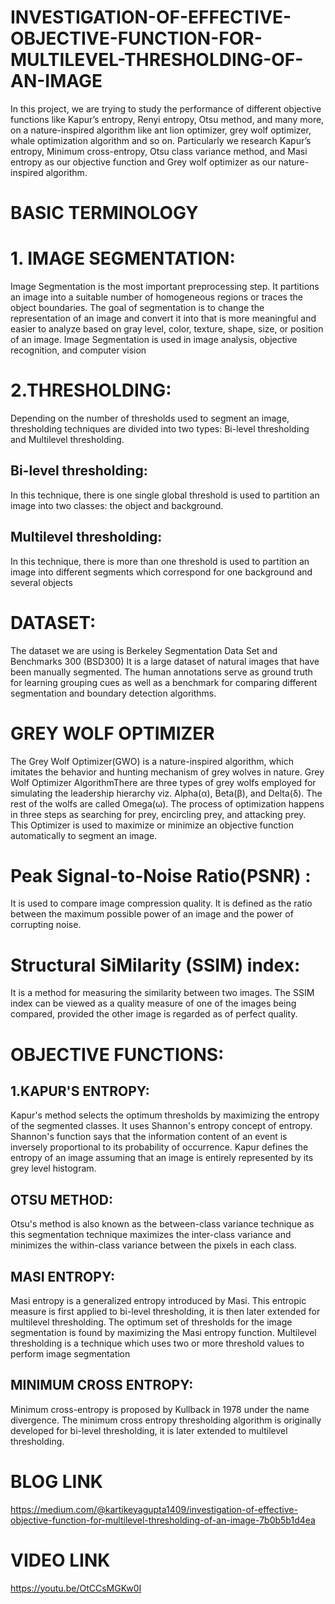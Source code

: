 # INVESTIGATION-OF-EFFECTIVE-OBJECTIVE-FUNCTION-FOR-MULTILEVEL-THRESHOLDING-OF-AN-IMAGE

In this project, we are trying to study the performance of different objective functions like Kapur’s entropy, Renyi entropy, Otsu method, and many more, on a nature-inspired algorithm like ant lion optimizer, grey wolf optimizer, whale optimization algorithm and so on. Particularly we research Kapur’s entropy, Minimum cross-entropy, Otsu class variance method, and Masi entropy as our objective function and Grey wolf optimizer as our nature-inspired algorithm.

# BASIC TERMINOLOGY
# 1. IMAGE SEGMENTATION:
Image Segmentation is the most important preprocessing step. It partitions an image into a suitable number of homogeneous regions or traces the object boundaries. The goal of segmentation is to change the representation of an image and convert it into that is more meaningful and easier to analyze based on gray level, color, texture, shape, size, or position of an image. Image Segmentation is used in image analysis, objective recognition, and computer vision
                                           
# 2.THRESHOLDING:
Depending on the number of thresholds used to segment an image, thresholding techniques are divided into two types: Bi-level thresholding and Multilevel thresholding.
## Bi-level thresholding:
In this technique, there is one single global threshold is used to partition an image into two classes: the object and background.
## Multilevel thresholding:
In this technique, there is more than one threshold is used to partition an image into different segments which correspond for one background and several objects

# DATASET:
The dataset we are using is  Berkeley Segmentation Data Set and Benchmarks 300 (BSD300)
It is a large dataset of natural images that have been manually segmented. The human annotations serve as ground truth for learning grouping cues as well as a benchmark for comparing different segmentation and boundary detection algorithms.

# GREY WOLF OPTIMIZER
The Grey Wolf Optimizer(GWO) is a nature-inspired algorithm, which imitates the behavior and hunting mechanism of grey wolves in nature.
Grey Wolf Optimizer AlgorithmThere are three types of grey wolfs employed for simulating the leadership hierarchy viz. Alpha(α), Beta(β), and Delta(δ). The rest of the wolfs are called Omega(ω). The process of optimization happens in three steps as searching for prey, encircling prey, and attacking prey.
This Optimizer is used to maximize or minimize an objective function automatically to segment an image.

# Peak Signal-to-Noise Ratio(PSNR) :
It is used to compare image compression quality. It is defined as the ratio between the maximum possible power of an image and the power of corrupting noise.

# Structural SiMilarity (SSIM) index:
It is a method for measuring the similarity between two images. The SSIM index can be viewed as a quality measure of one of the images being compared, provided the other image is regarded as of perfect quality.

# OBJECTIVE FUNCTIONS:
## 1.KAPUR'S ENTROPY:
Kapur's method selects the optimum thresholds by maximizing the entropy of the segmented classes. It uses Shannon's entropy concept of entropy. Shannon's function says that the information content of an event is inversely proportional to its probability of occurrence.
Kapur defines the entropy of an image assuming that an image is entirely represented by its grey level histogram.

## OTSU METHOD:
Otsu's method is also known as the between-class variance technique as this segmentation technique maximizes the inter-class variance and minimizes the within-class variance between the pixels in each class.

## MASI ENTROPY:
Masi entropy is a generalized entropy introduced by Masi. This entropic measure is first applied to bi-level thresholding, it is then later extended for multilevel thresholding. The optimum set of thresholds for the image segmentation is found by maximizing the Masi entropy function. Multilevel thresholding is a technique which uses two or more threshold values to perform image segmentation

## MINIMUM CROSS ENTROPY:
Minimum cross-entropy is proposed by Kullback in 1978 under the name divergence. The minimum cross entropy thresholding algorithm is originally developed for bi-level thresholding, it is later extended to multilevel thresholding.



# BLOG LINK
https://medium.com/@kartikeyagupta1409/investigation-of-effective-objective-function-for-multilevel-thresholding-of-an-image-7b0b5b1d4ea


# VIDEO LINK
https://youtu.be/OtCCsMGKw0I
